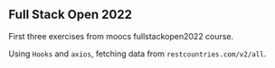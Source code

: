 ## Full Stack Open 2022

First three exercises from moocs fullstackopen2022 course.

Using `Hooks` and `axios`, fetching data from `restcountries.com/v2/all`.
